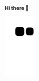 ### Hi there 👋

 ![Snake animation](https://github.com/rafaballerini/rafaballerini/blob/output/github-contribution-grid-snake.svg)
 
</div>
